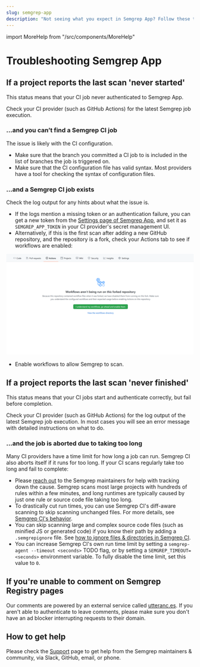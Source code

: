 ```yaml
---
slug: semgrep-app
description: "Not seeing what you expect in Semgrep App? Follow these troubleshooting steps or find out how to get one-on-one help."
---
```


import MoreHelp from "/src/components/MoreHelp"

# Troubleshooting Semgrep App


## If a project reports the last scan 'never started'

This status means that your CI job never authenticated to Semgrep App.

Check your CI provider (such as GitHub Actions) for the latest Semgrep job execution.

### …and you can’t find a Semgrep CI job

The issue is likely with the CI configuration.

- Make sure that the branch you committed a CI job to is included in the list of branches the job is triggered on.
- Make sure that the CI configuration file has valid syntax. Most providers have a tool for checking the syntax of configuration files.

### …and a Semgrep CI job exists

Check the log output for any hints about what the issue is.

- If the logs mention a missing token or an authentication failure, you can get a new token from the [Settings page of Semgrep App](https://semgrep.dev/manage/settings), and set it as `SEMGREP_APP_TOKEN` in your CI provider's secret management UI.
- Alternatively, if this is the first scan after adding a new GitHub repository, and the repository is a fork, check your Actions tab to see if workflows are enabled:

![Screenshot of GitHub's Actions tab with workflows disabled](../img/github-workflows-disabled.png)<br />

* Enable workflows to allow Semgrep to scan.


## If a project reports the last scan 'never finished'

This status means that your CI jobs start and authenticate correctly, but fail before completion.

Check your CI provider (such as GitHub Actions) for the log output of the latest Semgrep job execution. In most cases you will see an error message with detailed instructions on what to do.

### …and the job is aborted due to taking too long

Many CI providers have a time limit for how long a job can run. Semgrep CI also aborts itself if it runs for too long. If your CI scans regularly take too long and fail to complete:

<!-- TODO: explain self-serve benchmarking -->

- Please [reach out](/support/) to the Semgrep maintainers for help with tracking down the cause. Semgrep scans most large projects with hundreds of rules within a few minutes, and long runtimes are typically caused by just one rule or source code file taking too long.
- To drastically cut run times, you can use Semgrep CI's diff-aware scanning to skip scanning unchanged files. For more details, see [Semgrep CI's behavior](/semgrep-ci/overview/#behavior).
- You can skip scanning large and complex source code files (such as minified JS or generated code) if you know their path by adding a `.semgrepignore` file. See [how to ignore files & directories in Semgrep CI](/semgrep-ci/overview.md#ignoring-files-directories).
- You can increase Semgrep CI's own run time limit by setting a `semgrep-agent --timeout <seconds>` TODO flag, or by setting a `SEMGREP_TIMEOUT=<seconds>` environment variable. To fully disable the time limit, set this value to `0`.

## If you're unable to comment on Semgrep Registry pages

Our comments are powered by an external service called [utteranc.es](https://utteranc.es/).
If you aren't able to authenticate to leave comments,
please make sure you don't have an ad blocker interrupting requests to their domain.

## How to get help

Please check the [Support](/support/) page to get help from the Semgrep maintainers & community, via Slack, GitHub, email, or phone.

<MoreHelp />
